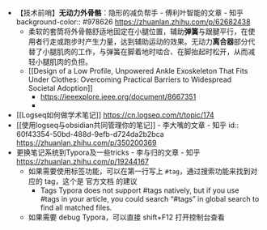 - 【技术前哨】**无动力外骨骼**：隐形的减负帮手 - 傅利叶智能的文章 - 知乎
  background-color:: #978626
  https://zhuanlan.zhihu.com/p/62682438
	- 柔软的套筒将外骨骼舒适地固定在小腿位置，辅助**弹簧**与跟腱平行，在使用者行走或跑步时产生力量，达到辅助运动的效果。无动力**离合器**部分代替了小腿肌肉的工作，与弹簧在脚着地时啮合、在脚抬起时松开，从而减轻小腿肌肉的负担。
	- [[Design of a Low Profile, Unpowered Ankle Exoskeleton That Fits Under Clothes: Overcoming Practical Barriers to Widespread Societal Adoption]]
		- https://ieeexplore.ieee.org/document/8667351
		-
- [[Logseq如何做学术笔记]] https://cn.logseq.com/t/topic/174
- [[使用logseq与obsidian共同管理你的笔记]] - 李大嘴的文章 - 知乎
  id:: 60f43354-50bd-488d-9efb-d724da2b2bca
  https://zhuanlan.zhihu.com/p/350200369
- 更换笔记系统到Typora及一些tricks - 李与归的文章 - 知乎
  https://zhuanlan.zhihu.com/p/19244167
	- 如果需要使用标签功能，可以在第一行写上 `#tag`，通过搜索功能来找到对应的 tag，这个是 官方文档 的建议
		- Tags
		  Typora does not support #tags natively, but if you use #tags in your article, you could search “#tags” in global search to find all matched files.
	- 如果需要 debug Typora，可以直接 shift+F12 打开控制台查看
